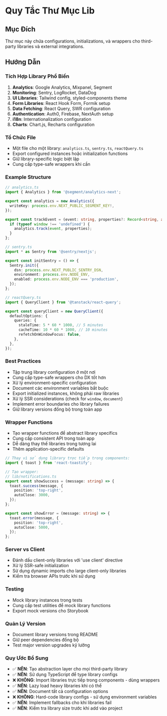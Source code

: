 # Quy Tắc Thư Mục Lib

## Mục Đích
Thư mục này chứa configurations, initializations, và wrappers cho third-party libraries và external integrations.

## Hướng Dẫn

### Tích Hợp Library Phổ Biến
1. **Analytics**: Google Analytics, Mixpanel, Segment
2. **Monitoring**: Sentry, LogRocket, DataDog
3. **UI Libraries**: Tailwind config, styled-components theme
4. **Form Libraries**: React Hook Form, Formik setup
5. **Data Fetching**: React Query, SWR configuration
6. **Authentication**: Auth0, Firebase, NextAuth setup
7. **i18n**: Internationalization configuration
8. **Charts**: Chart.js, Recharts configuration

### Tổ Chức File
- Một file cho một library: `analytics.ts`, `sentry.ts`, `reactQuery.ts`
- Export configured instances hoặc initialization functions
- Giữ library-specific logic biệt lập
- Cung cấp type-safe wrappers khi cần

### Example Structure
```typescript
// analytics.ts
import { Analytics } from '@segment/analytics-next';

export const analytics = new Analytics({
  writeKey: process.env.NEXT_PUBLIC_SEGMENT_KEY!,
});

export const trackEvent = (event: string, properties?: Record<string, any>) => {
  if (typeof window !== 'undefined') {
    analytics.track(event, properties);
  }
};

// sentry.ts
import * as Sentry from '@sentry/nextjs';

export const initSentry = () => {
  Sentry.init({
    dsn: process.env.NEXT_PUBLIC_SENTRY_DSN,
    environment: process.env.NODE_ENV,
    enabled: process.env.NODE_ENV === 'production',
  });
};

// reactQuery.ts
import { QueryClient } from '@tanstack/react-query';

export const queryClient = new QueryClient({
  defaultOptions: {
    queries: {
      staleTime: 5 * 60 * 1000, // 5 minutes
      cacheTime: 10 * 60 * 1000, // 10 minutes
      refetchOnWindowFocus: false,
    },
  },
});
```

### Best Practices
- Tập trung library configuration ở một nơi
- Cung cấp type-safe wrappers cho DX tốt hơn
- Xử lý environment-specific configuration
- Document các environment variables bắt buộc
- Export initialized instances, không phải raw libraries
- Xử lý SSR considerations (check for `window`, `document`)
- Implement error boundaries cho library failures
- Giữ library versions đồng bộ trong toàn app

### Wrapper Functions
- Tạo wrapper functions để abstract library specifics
- Cung cấp consistent API trong toàn app
- Dễ dàng thay thế libraries trong tương lai
- Thêm application-specific defaults

```typescript
// Thay vì sử dụng library trực tiếp trong components:
import { toast } from 'react-toastify';

// Tạo wrapper:
// lib/notifications.ts
export const showSuccess = (message: string) => {
  toast.success(message, {
    position: 'top-right',
    autoClose: 3000,
  });
};

export const showError = (message: string) => {
  toast.error(message, {
    position: 'top-right',
    autoClose: 5000,
  });
};
```

### Server vs Client
- Đánh dấu client-only libraries với 'use client' directive
- Xử lý SSR-safe initialization
- Sử dụng dynamic imports cho large client-only libraries
- Kiểm tra browser APIs trước khi sử dụng

### Testing
- Mock library instances trong tests
- Cung cấp test utilities để mock library functions
- Export mock versions cho Storybook

### Quản Lý Version
- Document library versions trong README
- Giữ peer dependencies đồng bộ
- Test major version upgrades kỹ lưỡng

### Quy Ước Bổ Sung
- ✅ **NÊN**: Tạo abstraction layer cho mọi third-party library
- ✅ **NÊN**: Sử dụng TypeScript để type library configs
- ❌ **KHÔNG**: Import libraries trực tiếp trong components - dùng wrappers
- ✅ **NÊN**: Lazy load heavy libraries khi có thể
- ✅ **NÊN**: Document tất cả configuration options
- ❌ **KHÔNG**: Hard-code library configs - sử dụng environment variables
- ✅ **NÊN**: Implement fallbacks cho khi libraries fail
- ✅ **NÊN**: Kiểm tra library size trước khi add vào project
